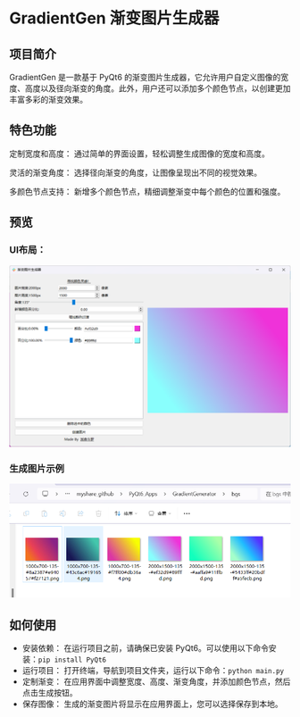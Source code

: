# GradientGen 渐变图片生成器
## 项目简介
GradientGen 是一款基于 PyQt6 的渐变图片生成器，它允许用户自定义图像的宽度、高度以及径向渐变的角度。此外，用户还可以添加多个颜色节点，以创建更加丰富多彩的渐变效果。

## 特色功能
定制宽度和高度： 通过简单的界面设置，轻松调整生成图像的宽度和高度。

灵活的渐变角度： 选择径向渐变的角度，让图像呈现出不同的视觉效果。

多颜色节点支持： 新增多个颜色节点，精细调整渐变中每个颜色的位置和强度。

## 预览

### UI布局：

![](./imgs/ui.png)

### 生成图片示例

![](./imgs/output.png)

## 如何使用
- 安装依赖： 在运行项目之前，请确保已安装 PyQt6。可以使用以下命令安装：`pip install PyQt6`
- 运行项目： 打开终端，导航到项目文件夹，运行以下命令：`python main.py`
- 定制渐变： 在应用界面中调整宽度、高度、渐变角度，并添加颜色节点，然后点击生成按钮。
- 保存图像： 生成的渐变图片将显示在应用界面上，您可以选择保存到本地。